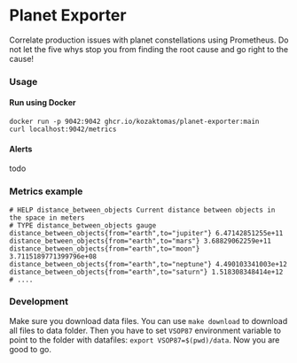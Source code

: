 # Planet Exporter

Correlate production issues with planet constellations using Prometheus. Do not let the five whys stop you from finding
the root cause and go right to the cause!

### Usage

#### Run using Docker

```
docker run -p 9042:9042 ghcr.io/kozaktomas/planet-exporter:main
curl localhost:9042/metrics
```

#### Alerts

todo

### Metrics example

```
# HELP distance_between_objects Current distance between objects in the space in meters
# TYPE distance_between_objects gauge
distance_between_objects{from="earth",to="jupiter"} 6.47142851255e+11
distance_between_objects{from="earth",to="mars"} 3.68829062259e+11
distance_between_objects{from="earth",to="moon"} 3.7115189771399796e+08
distance_between_objects{from="earth",to="neptune"} 4.490103341003e+12
distance_between_objects{from="earth",to="saturn"} 1.518308348414e+12
# ....
```

### Development

Make sure you download data files. You can use `make download` to download all files to data folder. Then you have to
set `VSOP87` environment variable to point to the folder with datafiles: `export VSOP87=$(pwd)/data`. Now you are good
to go.
